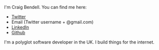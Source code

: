 I'm Craig Bendell. You can find me here:

* [Twitter](https://twitter.com/searbe)
* Email (Twitter username + @gmail.com)
* [LinkedIn](https://uk.linkedin.com/in/craig-bendell-93046b10)
* [Github](https://github.com/searbe)

I'm a polyglot software developer in the UK. I build things for the internet.